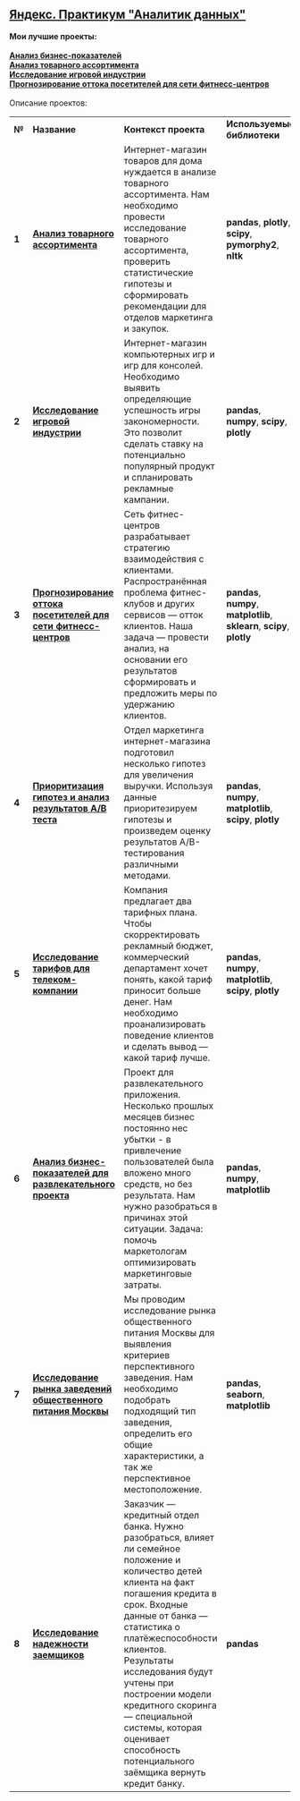 ## <a href="https://praktikum.yandex.ru/data-analyst/" target="_blank"><b>Яндекс. Практикум "Аналитик данных"</b></a>


<b>Мои лучшие проекты:</b><br/><br/>
<a href=https://nbviewer.org/github/IvanMirosh/Portfolio/blob/main/%D0%90%D0%BD%D0%B0%D0%BB%D0%B8%D0%B7%20%D0%B1%D0%B8%D0%B7%D0%BD%D0%B5%D1%81-%D0%BF%D0%BE%D0%BA%D0%B0%D0%B7%D0%B0%D1%82%D0%B5%D0%BB%D0%B5%D0%B9%20%D0%B4%D0%BB%D1%8F%20%D1%80%D0%B0%D0%B7%D0%B2%D0%BB%D0%B5%D0%BA%D0%B0%D1%82%D0%B5%D0%BB%D1%8C%D0%BD%D0%BE%D0%B3%D0%BE%20%D0%BF%D1%80%D0%BE%D0%B5%D0%BA%D1%82%D0%B0/%D0%90%D0%BD%D0%B0%D0%BB%D0%B8%D0%B7%20%D0%B1%D0%B8%D0%B7%D0%BD%D0%B5%D1%81-%D0%BF%D0%BE%D0%BA%D0%B0%D0%B7%D0%B0%D1%82%D0%B5%D0%BB%D0%B5%D0%B9%20%D0%B4%D0%BB%D1%8F%20%D1%80%D0%B0%D0%B7%D0%B2%D0%BB%D0%B5%D0%BA%D0%B0%D1%82%D0%B5%D0%BB%D1%8C%D0%BD%D0%BE%D0%B3%D0%BE%20%D0%BF%D1%80%D0%BE%D0%B5%D0%BA%D1%82%D0%B0.ipynb target="_blank"><b>Анализ бизнес-показателей</b></a><br/>
<a href=https://nbviewer.org/github/IvanMirosh/Portfolio/blob/main/%D0%90%D0%BD%D0%B0%D0%BB%D0%B8%D0%B7%20%D1%82%D0%BE%D0%B2%D0%B0%D1%80%D0%BD%D0%BE%D0%B3%D0%BE%20%D0%B0%D1%81%D1%81%D0%BE%D1%80%D1%82%D0%B8%D0%BC%D0%B5%D0%BD%D1%82%D0%B0/%D0%90%D0%BD%D0%B0%D0%BB%D0%B8%D0%B7%20%D1%82%D0%BE%D0%B2%D0%B0%D1%80%D0%BD%D0%BE%D0%B3%D0%BE%20%D0%B0%D1%81%D1%81%D0%BE%D1%80%D1%82%D0%B8%D0%BC%D0%B5%D0%BD%D1%82%D0%B0.ipynb target="_blank"><b>Анализ товарного ассортимента</b></a><br/>
<a href=https://nbviewer.org/github/IvanMirosh/Portfolio/blob/main/%D0%98%D1%81%D1%81%D0%BB%D0%B5%D0%B4%D0%BE%D0%B2%D0%B0%D0%BD%D0%B8%D0%B5%20%D0%B8%D0%B3%D1%80%D0%BE%D0%B2%D0%BE%D0%B9%20%D0%B8%D0%BD%D0%B4%D1%83%D1%81%D1%82%D1%80%D0%B8%D0%B8/%D0%90%D0%BD%D0%B0%D0%BB%D0%B8%D0%B7%20%D0%B8%D0%B3%D1%80%D0%BE%D0%B2%D0%BE%D0%B3%D0%BE%20%D1%80%D1%8B%D0%BD%D0%BA%D0%B0.ipynb target="_blank"><b>Исследование игровой индустрии</b></a><br/>
<a href=https://nbviewer.org/github/IvanMirosh/Portfolio/blob/main/%D0%9F%D1%80%D0%BE%D0%B3%D0%BD%D0%BE%D0%B7%D0%B8%D1%80%D0%BE%D0%B2%D0%B0%D0%BD%D0%B8%D0%B5%20%D0%BE%D1%82%D1%82%D0%BE%D0%BA%D0%B0%20%D0%BF%D0%BE%D1%81%D0%B5%D1%82%D0%B8%D1%82%D0%B5%D0%BB%D0%B5%D0%B9%20%D0%B4%D0%BB%D1%8F%20%D1%81%D0%B5%D1%82%D0%B8%20%D1%84%D0%B8%D1%82%D0%BD%D0%B5%D1%81%D1%81-%D1%86%D0%B5%D0%BD%D1%82%D1%80%D0%BE%D0%B2/%D0%9F%D1%80%D0%BE%D0%B3%D0%BD%D0%BE%D0%B7%D0%B8%D1%80%D0%BE%D0%B2%D0%B0%D0%BD%D0%B8%D0%B5%20%D0%BE%D1%82%D1%82%D0%BE%D0%BA%D0%B0%20%D0%BF%D0%BE%D1%81%D0%B5%D1%82%D0%B8%D1%82%D0%B5%D0%BB%D0%B5%D0%B9%20%D1%81%D0%B5%D1%82%D0%B8%20%D1%84%D0%B8%D1%82%D0%BD%D0%B5%D1%81%D1%81-%D1%86%D0%B5%D0%BD%D1%82%D1%80%D0%BE%D0%B2.ipynb target="_blank"><b>Прогнозирование оттока посетителей для сети фитнесс-центров</b></a><br/><br/>
Описание проектов:

<table>
<tr>
<td><b>№</b></td>
<td><b>Название</b></td>
<td><b>Контекст проекта</b></td>
<td><b>Используемые библиотеки</b></td>
<tr>
<td><b>1</b></td>
<td><a href=https://nbviewer.org/github/IvanMirosh/Portfolio/blob/main/%D0%90%D0%BD%D0%B0%D0%BB%D0%B8%D0%B7%20%D1%82%D0%BE%D0%B2%D0%B0%D1%80%D0%BD%D0%BE%D0%B3%D0%BE%20%D0%B0%D1%81%D1%81%D0%BE%D1%80%D1%82%D0%B8%D0%BC%D0%B5%D0%BD%D1%82%D0%B0/%D0%90%D0%BD%D0%B0%D0%BB%D0%B8%D0%B7%20%D1%82%D0%BE%D0%B2%D0%B0%D1%80%D0%BD%D0%BE%D0%B3%D0%BE%20%D0%B0%D1%81%D1%81%D0%BE%D1%80%D1%82%D0%B8%D0%BC%D0%B5%D0%BD%D1%82%D0%B0.ipynb target="_blank"><b>Анализ товарного ассортимента</b></a></td>
<td>Интернет-магазин товаров для дома нуждается в анализе товарного ассортимента. Нам необходимо провести исследование товарного ассортимента, проверить статистические гипотезы и сформировать рекомендации для отделов маркетинга и закупок. </td>
<td><b>pandas</b>, <b>plotly</b>, <b>scipy</b>, <b>pymorphy2</b>, <b>nltk</b></td>
<tr>
<td> <b>2</b></td>
<td><a href=https://nbviewer.org/github/IvanMirosh/Portfolio/blob/main/%D0%98%D1%81%D1%81%D0%BB%D0%B5%D0%B4%D0%BE%D0%B2%D0%B0%D0%BD%D0%B8%D0%B5%20%D0%B8%D0%B3%D1%80%D0%BE%D0%B2%D0%BE%D0%B9%20%D0%B8%D0%BD%D0%B4%D1%83%D1%81%D1%82%D1%80%D0%B8%D0%B8/%D0%90%D0%BD%D0%B0%D0%BB%D0%B8%D0%B7%20%D0%B8%D0%B3%D1%80%D0%BE%D0%B2%D0%BE%D0%B3%D0%BE%20%D1%80%D1%8B%D0%BD%D0%BA%D0%B0.ipynb target="_blank"><b>Исследование игровой индустрии</b></a></td>
<td>Интернет-магазин компьютерных игр и игр для консолей. Необходимо выявить определяющие успешность игры закономерности. Это позволит сделать ставку на потенциально популярный продукт и спланировать рекламные кампании. </td>
<td><b>pandas</b>, <b>numpy</b>, <b>scipy</b>, <b>plotly</b></td>
<tr>
<td> <b>3</b></td>
<td><a href=https://nbviewer.org/github/IvanMirosh/Portfolio/blob/main/%D0%9F%D1%80%D0%BE%D0%B3%D0%BD%D0%BE%D0%B7%D0%B8%D1%80%D0%BE%D0%B2%D0%B0%D0%BD%D0%B8%D0%B5%20%D0%BE%D1%82%D1%82%D0%BE%D0%BA%D0%B0%20%D0%BF%D0%BE%D1%81%D0%B5%D1%82%D0%B8%D1%82%D0%B5%D0%BB%D0%B5%D0%B9%20%D0%B4%D0%BB%D1%8F%20%D1%81%D0%B5%D1%82%D0%B8%20%D1%84%D0%B8%D1%82%D0%BD%D0%B5%D1%81%D1%81-%D1%86%D0%B5%D0%BD%D1%82%D1%80%D0%BE%D0%B2/%D0%9F%D1%80%D0%BE%D0%B3%D0%BD%D0%BE%D0%B7%D0%B8%D1%80%D0%BE%D0%B2%D0%B0%D0%BD%D0%B8%D0%B5%20%D0%BE%D1%82%D1%82%D0%BE%D0%BA%D0%B0%20%D0%BF%D0%BE%D1%81%D0%B5%D1%82%D0%B8%D1%82%D0%B5%D0%BB%D0%B5%D0%B9%20%D1%81%D0%B5%D1%82%D0%B8%20%D1%84%D0%B8%D1%82%D0%BD%D0%B5%D1%81%D1%81-%D1%86%D0%B5%D0%BD%D1%82%D1%80%D0%BE%D0%B2.ipynb target="_blank"><b>Прогнозирование оттока посетителей для сети фитнесс-центров</b></a></td>
<td>Сеть фитнес-центров разрабатывает стратегию взаимодействия с клиентами. Распространённая проблема фитнес-клубов и других сервисов — отток клиентов.
Наша задача — провести анализ, на основании его результатов сформировать и предложить меры по удержанию клиентов.</td>
<td><b>pandas</b>, <b>numpy</b>, <b>matplotlib</b>, <b>sklearn</b>, <b>scipy</b>, <b>plotly</b></td>
<tr>
<td> <b>4</b></td>
<td><a href=https://nbviewer.org/github/IvanMirosh/Portfolio/blob/main/%D0%9F%D1%80%D0%B8%D0%BE%D1%80%D0%B8%D1%82%D0%B8%D0%B7%D0%B0%D1%86%D0%B8%D1%8F%20%D0%B3%D0%B8%D0%BF%D0%BE%D1%82%D0%B5%D0%B7%20%D0%B8%20%D0%B0%D0%BD%D0%B0%D0%BB%D0%B8%D0%B7%20%D1%80%D0%B5%D0%B7%D1%83%D0%BB%D1%8C%D1%82%D0%B0%D1%82%D0%BE%D0%B2%20%D0%90%D0%92%20%D1%82%D0%B5%D1%81%D1%82%D0%B0/%D0%9F%D1%80%D0%B8%D0%BE%D1%80%D0%B8%D1%82%D0%B8%D0%B7%D0%B0%D1%86%D0%B8%D1%8F%20%D0%B3%D0%B8%D0%BF%D0%BE%D1%82%D0%B5%D0%B7%20%D0%B8%20%D0%B0%D0%BD%D0%B0%D0%BB%D0%B8%D0%B7%20%D1%80%D0%B5%D0%B7%D1%83%D0%BB%D1%8C%D1%82%D0%B0%D1%82%D0%BE%D0%B2%20AB%20%D1%82%D0%B5%D1%81%D1%82%D0%B0.ipynb target="_blank"><b>Приоритизация гипотез и анализ результатов А/В теста</b></td>
<td>Отдел маркетинга интернет-магазина подготовил несколько гипотез для увеличения выручки. Используя данные приоритезируем гипотезы и произведем оценку результатов A/B-тестирования различными методами.</td>
<td><b>pandas</b>, <b>numpy</b>, <b>matplotlib</b>, <b>scipy</b>, <b>plotly</b></td>
<tr>
<td> <b>5</b></td>
<td><a href=https://nbviewer.org/github/IvanMirosh/Portfolio/blob/main/%D0%98%D1%81%D1%81%D0%BB%D0%B5%D0%B4%D0%BE%D0%B2%D0%B0%D0%BD%D0%B8%D0%B5%20%D1%82%D0%B0%D1%80%D0%B8%D1%84%D0%BE%D0%B2%20%D0%B4%D0%BB%D1%8F%20%D1%82%D0%B5%D0%BB%D0%B5%D0%BA%D0%BE%D0%BC-%D0%BA%D0%BE%D0%BC%D0%BF%D0%B0%D0%BD%D0%B8%D0%B8/%D0%90%D0%BD%D0%B0%D0%BB%D0%B8%D0%B7%20%D1%82%D0%B0%D1%80%D0%B8%D1%84%D0%BE%D0%B2%20%D0%B4%D0%BB%D1%8F%20%D0%A2%D0%B5%D0%BB%D0%B5%D0%BA%D0%BE%D0%BC-%D0%BA%D0%BE%D0%BC%D0%BF%D0%B0%D0%BD%D0%B8%D0%B8.ipynb target="_blank"><b>Исследование тарифов для телеком-компании</b></a></td>
<td>Компания предлагает два тарифных плана. Чтобы скорректировать рекламный бюджет, коммерческий департамент хочет понять, какой тариф приносит больше денег. Нам необходимо проанализировать поведение клиентов и сделать вывод — какой тариф лучше.</td>
<td><b>pandas</b>, <b>numpy</b>, <b>matplotlib</b>, <b>scipy</b>, <b>plotly</b></td>
<tr>
<td> <b>6</b></td>
<td><a href=https://nbviewer.org/github/IvanMirosh/Portfolio/blob/main/%D0%90%D0%BD%D0%B0%D0%BB%D0%B8%D0%B7%20%D0%B1%D0%B8%D0%B7%D0%BD%D0%B5%D1%81-%D0%BF%D0%BE%D0%BA%D0%B0%D0%B7%D0%B0%D1%82%D0%B5%D0%BB%D0%B5%D0%B9%20%D0%B4%D0%BB%D1%8F%20%D1%80%D0%B0%D0%B7%D0%B2%D0%BB%D0%B5%D0%BA%D0%B0%D1%82%D0%B5%D0%BB%D1%8C%D0%BD%D0%BE%D0%B3%D0%BE%20%D0%BF%D1%80%D0%BE%D0%B5%D0%BA%D1%82%D0%B0/%D0%90%D0%BD%D0%B0%D0%BB%D0%B8%D0%B7%20%D0%B1%D0%B8%D0%B7%D0%BD%D0%B5%D1%81-%D0%BF%D0%BE%D0%BA%D0%B0%D0%B7%D0%B0%D1%82%D0%B5%D0%BB%D0%B5%D0%B9%20%D0%B4%D0%BB%D1%8F%20%D1%80%D0%B0%D0%B7%D0%B2%D0%BB%D0%B5%D0%BA%D0%B0%D1%82%D0%B5%D0%BB%D1%8C%D0%BD%D0%BE%D0%B3%D0%BE%20%D0%BF%D1%80%D0%BE%D0%B5%D0%BA%D1%82%D0%B0.ipynb target="_blank"><b>Анализ бизнес-показателей для развлекательного проекта</b></a></td>
<td>Проект для развлекательного приложения. Несколько прошлых месяцев бизнес постоянно нес убытки - в привлечение пользователей была вложено много средств, но без результата. Нам нужно разобраться в причинах этой ситуации. Задача: помочь маркетологам оптимизировать маркетинговые затраты.
<td><b>pandas</b>, <b>numpy</b>, <b>matplotlib</b></td>
<tr>
<td> <b>7</b></td>
<td><a href=https://nbviewer.org/github/IvanMirosh/Portfolio/blob/main/%D0%98%D1%81%D1%81%D0%BB%D0%B5%D0%B4%D0%BE%D0%B2%D0%B0%D0%BD%D0%B8%D0%B5%20%D1%80%D1%8B%D0%BD%D0%BA%D0%B0%20%D0%B7%D0%B0%D0%B2%D0%B5%D0%B4%D0%B5%D0%BD%D0%B8%D0%B9%20%D0%BE%D0%B1%D1%89%D0%B5%D1%81%D1%82%D0%B2%D0%B5%D0%BD%D0%BD%D0%BE%D0%B3%D0%BE%20%D0%BF%D0%B8%D1%82%D0%B0%D0%BD%D0%B8%D1%8F%20%D0%9C%D0%BE%D1%81%D0%BA%D0%B2%D1%8B/%D0%A0%D1%8B%D0%BD%D0%BE%D0%BA%20%D0%B7%D0%B0%D0%B2%D0%B5%D0%B4%D0%B5%D0%BD%D0%B8%D0%B9%20%D0%BE%D0%B1%D1%89%D0%B5%D1%81%D1%82%D0%B2%D0%B5%D0%BD%D0%BD%D0%BE%D0%B3%D0%BE%20%D0%BF%D0%B8%D1%82%D0%B0%D0%BD%D0%B8%D1%8F%20%D0%9C%D0%BE%D1%81%D0%BA%D0%B2%D1%8B.ipynb target="_blank"><b>Исследование рынка заведений общественного питания Москвы</b></a></td>
<td>Мы проводим исследование рынка общественного питания Москвы для выявления критериев перспективного заведения. Нам необходимо подобрать подходящий тип заведения, определить его общие характеристики, а так же перспективное местоположение.</td>
<td><b>pandas</b>, <b>seaborn</b>, <b>matplotlib</b></td>
<tr>
<td> <b>8</b></td>
<td><a href=https://nbviewer.org/github/IvanMirosh/Portfolio/blob/main/%D0%98%D1%81%D1%81%D0%BB%D0%B5%D0%B4%D0%BE%D0%B2%D0%B0%D0%BD%D0%B8%D0%B5%20%D0%BD%D0%B0%D0%B4%D0%B5%D0%B6%D0%BD%D0%BE%D1%81%D1%82%D0%B8%20%D0%B7%D0%B0%D0%B5%D0%BC%D1%89%D0%B8%D0%BA%D0%BE%D0%B2/%D0%98%D1%81%D1%81%D0%BB%D0%B5%D0%B4%D0%BE%D0%B2%D0%B0%D0%BD%D0%B8%D0%B5%20%D0%BD%D0%B0%D0%B4%D0%B5%D0%B6%D0%BD%D0%BE%D1%81%D1%82%D0%B8%20%D0%B7%D0%B0%D0%B5%D0%BC%D1%89%D0%B8%D0%BA%D0%BE%D0%B2.ipynb target="_blank"><b>Исследование надежности заемщиков</b></a></td>
<td>Заказчик — кредитный отдел банка. Нужно разобраться, влияет ли семейное положение и количество детей клиента на факт погашения кредита в срок. Входные данные от банка — статистика о платёжеспособности клиентов. Результаты исследования будут учтены при построении модели кредитного скоринга — специальной системы, которая оценивает способность потенциального заёмщика вернуть кредит банку.</td>
<td><b>pandas</b></td>
</table>
<br/><br/>
